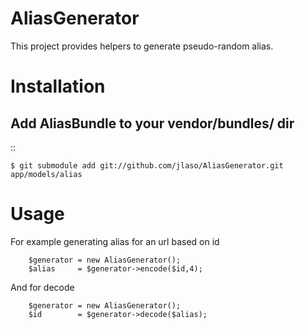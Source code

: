 AliasGenerator
==============

This project provides helpers to generate pseudo-random alias.


Installation
============

Add AliasBundle to your vendor/bundles/ dir
------------------------------------------

::

    $ git submodule add git://github.com/jlaso/AliasGenerator.git app/models/alias



Usage
=====


For example generating alias for an url based on id

```
    $generator = new AliasGenerator();
    $alias     = $generator->encode($id,4);
```

And for decode

```
    $generator = new AliasGenerator();
    $id        = $generator->decode($alias);
```


        

        